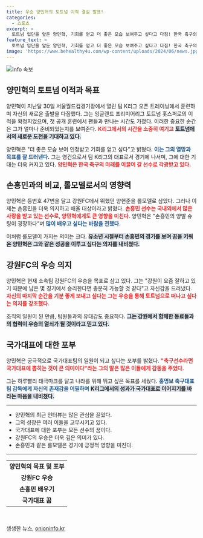 ```yaml
---
title: 우승 양민혁의 토트넘 이적 결심 발표!
categories:
  - 스포츠
excerpt: >
  토트넘 입단을 앞둔 양민혁, 기회를 얻고 더 좋은 모습 보여주고 싶다고 다짐! 한국 축구의 미래를 이끌어갈 그의 열정과 목표는 무엇인가?
feature_text: >
  토트넘 입단을 앞둔 양민혁, 기회를 얻고 더 좋은 모습 보여주고 싶다고 다짐! 한국 축구의 미래를 이끌어갈 그의 열정과 목표는 무엇인가?
image: 'https://www.behealthy4u.com/wp-content/uploads/2024/06/news.jpg'
---
```


<p><img src="https://www.behealthy4u.com/wp-content/uploads/2024/06/news.jpg" alt="info 속보" /></p>

<h2 data-ke-size="size26">양민혁의 토트넘 이적과 목표</h2>

<p data-ke-size="size16">양민혁이 지난달 30일 서울월드컵경기장에서 열린 팀 K리그 오픈 트레이닝에서 훈련하며 자신의 새로운 출발을 다짐했다. 그는 잉글랜드 프리미어리그 토트넘 홋스퍼로의 이적을 확정지었으며, 첫 공개 훈련에서 팬들과 만나는 시간도 가졌다. 이러한 중요한 순간은 그가 얼마나 준비되었는지를 보여준다. <b><span style="color: #ee2323;">K리그에서의 시간을 소중히 여기고</span></b> <b><span style="background-color: #21538527;">토트넘에서의 새로운 도전을 기대하고 있다.</span></b> </p>

<p data-ke-size="size16">양민혁은 "더 좋은 모습 보여 인정받고 기회를 얻고 싶다"고 밝혔다. <b><span style="color: #1a5490;">이는 그의 열망과 목표를 잘 드러낸다.</span></b> 그는 영건으로서 팀 K리그의 대표로서 경기에 나서며, 그에 대한 기대는 더욱 커지고 있다. <b><span style="color: #ee2323;">양민혁은 한국 축구의 미래를 이끌어 갈 선수로 각광받고 있다.</span></b> </p>

<h2 data-ke-size="size26">손흥민과의 비교, 롤모델로서의 영향력</h2>

<p data-ke-size="size16">양민혁은 등번호 47번을 달고 강원FC에서 뛰했던 양현준을 롤모델로 삼았다. 그러나 이제는 손흥민을 더욱 의지하고 배울 대상이라고 밝혔다. <b><span style="color: #ee2323;">손흥민 선수는 국내외에서 많은 사랑을 받고 있는 선수로, 양민혁에게도 큰 영향을 미친다.</span></b> 양민혁은 "손흥민의 양발 슈팅이 굉장하다"며 <b><span style="color: #1a5490;">많이 배우고 싶다는 바람을 전했다.</span></b> </p>

<p data-ke-size="size16">이처럼 롤모델이 가지는 의미는 크다. <b><span style="background-color: #21538527;">유소년 시절부터 손흥민의 경기를 보며 꿈을 키워온 양민혁은 그와 같은 성공을 이루고 싶다는 의지를 내비쳤다.</span></b> </p>

<h2 data-ke-size="size26">강원FC의 우승 의지</h2>

<p data-ke-size="size16">양민혁은 현재 소속팀 강원FC의 우승을 목표로 삼고 있다. 그는 "강원이 요즘 잘하고 있기 때문에 남은 몇 경기에서 승리한다면 충분히 가능할 것 같다"고 자신감을 드러냈다. <b><span style="color: #ee2323;">자신의 마지막 순간을 기분 좋게 보내고 싶다는 그는 우승을 통해 토트넘으로 떠나고 싶다는 의지를 강조했다.</span></b> </p>

<p data-ke-size="size16">조직의 일원이 된 만큼, 팀원들과의 유대감도 중요하다. <b><span style="background-color: #21538527;">그는 강원에서 함께한 동료들과의 협력이 우승의 열쇠가 될 것이라고 믿고 있다.</span></b> </p>

<h2 data-ke-size="size26">국가대표에 대한 포부</h2>

<p data-ke-size="size16">양민혁은 궁극적으로 국가대표팀의 일원이 되고 싶다는 포부를 밝혔다. <b><span style="color: #ee2323;">"축구선수라면 국가대표에 뽑히는 것이 큰 의미이다"라는 그의 말은 많은 이들에게 감동을 주었다.</span></b> </p>

<p data-ke-size="size16">그는 하루빨리 태극마크를 달고 나라를 위해 뛰고 싶은 목표를 세웠다. <b><span style="color: #1a5490;">홍명보 축구대표팀 감독에게 자신의 존재감을 어필하며</span></b> <b><span style="background-color: #21538527;">K리그에서의 성과가 국가대표로 이어지기를 바라는 마음을 내비쳤다.</span></b> </p>

<hr>

<ul>
  <li>양민혁의 최근 인터뷰는 많은 관심을 끌었다.</li>
  <li>그의 성장은 여러 이들을 고무시키고 있다.</li>
  <li>국가대표에 대한 포부는 모든 선수의 꿈이다.</li>
  <li>강원FC의 우승은 더욱 깊은 의미가 있다.</li>
  <li>손흥민과 같은 롤모델은 경기에 긍정적 영향을 미친다.</li>
</ul>

<hr>

<table style="width:100%; border-collapse: collapse;">
  <tr>
    <td style="text-align: center; height: 17px;"><b>양민혁의 목표 및 포부</b></td>
  </tr>
  <tr>
    <td style="text-align: center; height: 17px;"><b>강원FC 우승</b></td>
  </tr>
  <tr>
    <td style="text-align: center; height: 17px;"><b>손흥민 배우기</b></td>
  </tr>
  <tr>
    <td style="text-align: center; height: 17px;"><b>국가대표 꿈</b></td>
  </tr>
</table>

<p data-ke-size="size16">&nbsp;</p>
생생한 뉴스, <a href="https://onioninfo.kr" rel="dofollow">onioninfo.kr</a>


